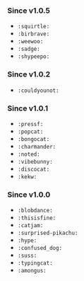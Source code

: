 ### Since v1.0.5

- `:squirtle:`
- `:birbrave:`
- `:weewoo:`
- `:sadge:`
- `:shypeepo:`

### Since v1.0.2

- `:couldyounot:`

### Since v1.0.1

- `:pressf:`
- `:popcat:`
- `:bongocat:`
- `:charmander:`
- `:noted:`
- `:vibebunny:`
- `:discocat:`
- `:kekw:`

### Since v1.0.0

- `:blobdance:`
- `:thisisfine:`
- `:catjam:`
- `:surprised-pikachu:`
- `:hype:`
- `:confused_dog:`
- `:suss:`
- `:typingcat:`
- `:amongus:`
